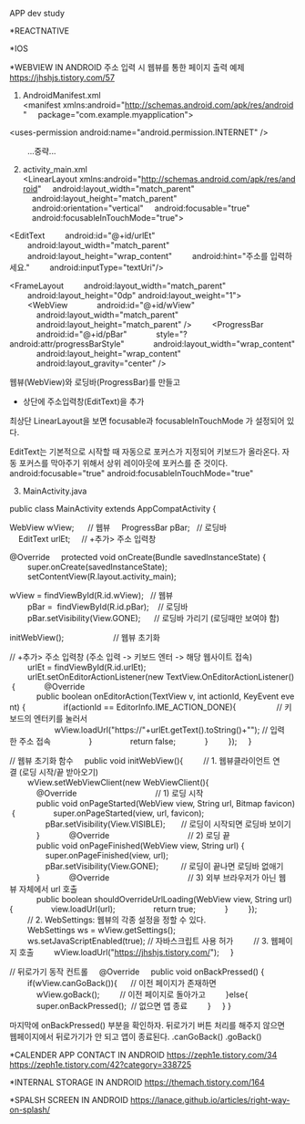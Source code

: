 APP dev study

\*REACTNATIVE

\*IOS

\*WEBVIEW IN ANDROID
주소 입력 시 웹뷰를 통한 페이지 출력 예제
https://jhshjs.tistory.com/57

1. AndroidManifest.xml
   <?xml version="1.0" encoding="utf-8"?>
   <manifest xmlns:android="http://schemas.android.com/apk/res/android"
       package="com.example.myapplication">

<uses-permission android:name="android.permission.INTERNET" />

<application>
        ...중략... 
    </application>

</manifest>

2. activity_main.xml
   <?xml version="1.0" encoding="utf-8"?>
   <LinearLayout xmlns:android="http://schemas.android.com/apk/res/android"
       android:layout_width="match_parent"
       android:layout_height="match_parent"
       android:orientation="vertical"
       android:focusable="true"
       android:focusableInTouchMode="true">

<!-- +추가> 주소 입력창 -->

<EditText
        android:id="@+id/urlEt"
        android:layout_width="match_parent"
        android:layout_height="wrap_content"
        android:hint="주소를 입력하세요."
        android:inputType="textUri"/>

<!-- 웹뷰 및 로딩바 -->

<FrameLayout
        android:layout_width="match_parent"
        android:layout_height="0dp" android:layout_weight="1">
        <WebView
            android:id="@+id/wView"
            android:layout_width="match_parent"
            android:layout_height="match_parent" />
        <ProgressBar
            android:id="@+id/pBar"
            style="?android:attr/progressBarStyle"
            android:layout_width="wrap_content"
            android:layout_height="wrap_content"
            android:layout_gravity="center" />
    </FrameLayout>

</LinearLayout>
웹뷰(WebView)와 로딩바(ProgressBar)를 만들고

- 상단에 주소입력창(EditText)을 추가

최상단 LinearLayout을 보면
focusable과 focusableInTouchMode 가 설정되어 있다.

EditText는 기본적으로 시작할 때 자동으로 포커스가 지정되어 키보드가 올라온다.
자동 포커스를 막아주기 위해서 상위 레이아웃에 포커스를 준 것이다.
android:focusable="true"
android:focusableInTouchMode="true"

3. MainActivity.java

public class MainActivity extends AppCompatActivity {

WebView wView;      // 웹뷰
    ProgressBar pBar;   // 로딩바
    EditText urlEt;     // +추가> 주소 입력창

@Override
    protected void onCreate(Bundle savedInstanceState) {
        super.onCreate(savedInstanceState);
        setContentView(R.layout.activity_main);

wView = findViewById(R.id.wView);   // 웹뷰
        pBar =  findViewById(R.id.pBar);    // 로딩바
        pBar.setVisibility(View.GONE);      // 로딩바 가리기 (로딩때만 보여야 함)

initWebView();                      // 웹뷰 초기화

// +추가> 주소 입력창 (주소 입력 -> 키보드 엔터 -> 해당 웹사이트 접속)
        urlEt = findViewById(R.id.urlEt);
        urlEt.setOnEditorActionListener(new TextView.OnEditorActionListener() {
            @Override
            public boolean onEditorAction(TextView v, int actionId, KeyEvent event) {
                if(actionId == EditorInfo.IME_ACTION_DONE){                  // 키보드의 엔터키를 눌러서
                    wView.loadUrl("https://"+urlEt.getText().toString()+""); // 입력한 주소 접속
                }
                return false;
            }
        });
    }

// 웹뷰 초기화 함수
    public void initWebView(){
        // 1. 웹뷰클라이언트 연결 (로딩 시작/끝 받아오기)
        wView.setWebViewClient(new WebViewClient(){
            @Override                                   // 1) 로딩 시작
            public void onPageStarted(WebView view, String url, Bitmap favicon) {
                super.onPageStarted(view, url, favicon);
                pBar.setVisibility(View.VISIBLE);       // 로딩이 시작되면 로딩바 보이기
            }
            @Override                                   // 2) 로딩 끝
            public void onPageFinished(WebView view, String url) {
                super.onPageFinished(view, url);
                pBar.setVisibility(View.GONE);          // 로딩이 끝나면 로딩바 없애기
            }
            @Override                                   // 3) 외부 브라우저가 아닌 웹뷰 자체에서 url 호출
            public boolean shouldOverrideUrlLoading(WebView view, String url) {
                view.loadUrl(url);
                return true;
            }
        });
        // 2. WebSettings: 웹뷰의 각종 설정을 정할 수 있다.
        WebSettings ws = wView.getSettings();
        ws.setJavaScriptEnabled(true); // 자바스크립트 사용 허가
        // 3. 웹페이지 호출
        wView.loadUrl("https://jhshjs.tistory.com/");
    }

// 뒤로가기 동작 컨트롤
    @Override
    public void onBackPressed() {
        if(wView.canGoBack()){      // 이전 페이지가 존재하면
            wView.goBack();         // 이전 페이지로 돌아가고
        }else{
            super.onBackPressed();  // 없으면 앱 종료
        }
    }
}

마지막에 onBackPressed() 부분을 확인하자.
뒤로가기 버튼 처리를 해주지 않으면 
웹페이지에서 뒤로가기가 안 되고 앱이 종료된다.
.canGoBack()
.goBack()

\*CALENDER APP CONTACT IN ANDROID
https://zeph1e.tistory.com/34
https://zeph1e.tistory.com/42?category=338725

\*INTERNAL STORAGE IN ANDROID
https://themach.tistory.com/164

\*SPALSH SCREEN IN ANDROID
https://lanace.github.io/articles/right-way-on-splash/
